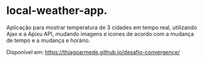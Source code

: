 # local-weather-app.
Aplicação para mostrar temperatura de 3 cidades em tempo real, utilizando Ajax e a Apixu API, mudando imagens e icones de acordo com a mudança de tempo e a mudança e horário.

Disponível em: https://thiagoarmede.github.io/desafio-convergence/
